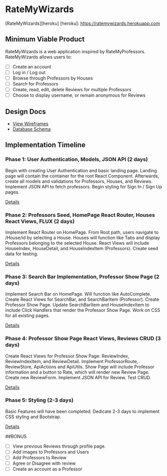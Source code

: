 # RateMyWizards

[RateMyWizards][heroku]
[heroku]: https://ratemywizards.herokuapp.com

## Minimum Viable Product

RateMyWizards is a web application inspired by RateMyProfessors.
RateMyWizards allows users to:

<!-- This is a Markdown checklist. Use it to keep track of your progress! -->

- [ ] Create an account
- [ ] Log in / Log out
- [ ] Browse through Professors by Houses
- [ ] Search for Professors
- [ ] Create, read, edit, delete Reviews for multiple Professors
- [ ] Choose to display username, or remain anonymous for Reviews

## Design Docs
* [View Wireframes][view]
* [Database Schema][schema]

[view]: ./docs/views.md
[schema]: ./docs/schema.md

## Implementation Timeline

### Phase 1: User Authentication, Models, JSON API (2 days)

Begin with creating User Authentication and basic landing page. Landing page will contain the container for the root React Component. Afterwards, create all models and validations for Professors, Houses, and Reviews. Implement JSON API to fetch professors. Begin styling for Sign In / Sign Up pages.

[Details][phase-one]

### Phase 2: Professors Seed, HomePage React Router, Houses React Views, FLUX (2 days)

Implement React Router on HomePage. From Root path, users navigate to /House/id by selecting a House. Houses will function like Tabs and display Professors belonging to the selected House. React Views will include HouseIndex, HouseDetail, and HouseIndexItem (Professors). Create seed data for testing.

[Details][phase-two]

### Phase 3: Search Bar Implementation, Professor Show Page (2 days)

Implement Search Bar on HomePage. Will function like AutoComplete. Create React Views for SearchBar, and SearchBarItem (Professor). Create Professor Show Page. Update SearchBarItem and HouseIndexItem to include Click Handlers that render the Professor Show Page. Work on CSS for all existing pages.

[Details][phase-three]

### Phase 4: Professor Show Page React Views, Reviews CRUD (3 days)

Create React Views for Professor Show Page: ReviewIndex, ReviewIndexItem, and ReviewDetail. Implement ProfessorRoute, ReviewStore, ApiActions and ApiUtils. Show Page will include Professor information and a button to Rate, which will render new Review Page. Create new ReviewForm. Implement JSON API for Review. Test CRUD.

[Details][phase-four]

### Phase 5: Styling (2-3 days)

Basic Features will have been completed. Dedicate 2-3 days to implement CSS styling and Bootstrap.

[Details][phase-five]

##BONUS

- [ ] View previous Reviews through profile page.
- [ ] Add images to Professors and Users
- [ ] Add Professors to Review
- [ ] Agree or Disagree with review
- [ ] Create an account as a Professor

[phase-one]: ./docs/phases/phase1.md
[phase-two]: ./docs/phases/phase2.md
[phase-three]: ./docs/phases/phase3.md
[phase-four]: ./docs/phases/phase4.md
[phase-five]: ./docs/phases/phase5.md
